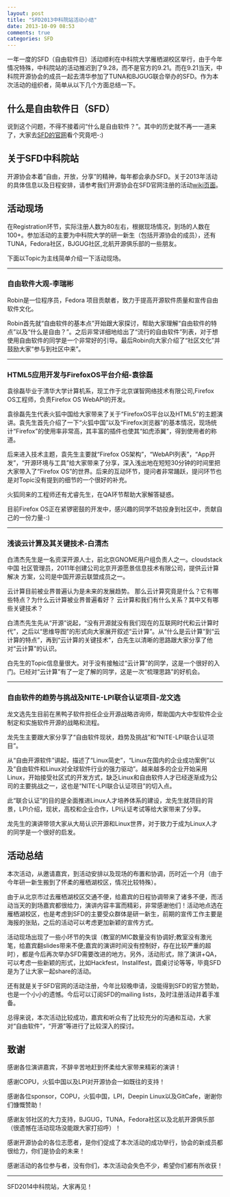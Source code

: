 ```yaml
---
layout: post
title: "SFD2013中科院站活动小结"
date: 2013-10-09 08:53
comments: true
categories: SFD 
---
```


一年一度的SFD（自由软件日）活动顺利在中科院大学雁栖湖校区举行，由于今年情况特殊，中科院站的活动推迟到了9.28，而不是官方的9.21。而在9.21当天，中科院开源协会的成员一起去清华参加了TUNA和BJGUG联合举办的SFD。作为本次活动的组织者，简单从以下几个方面总结一下。

## 什么是自由软件日（SFD）

说到这个问题，不得不接着问“什么是自由软件？”。其中的历史就不再一一道来了，大家去[SFD的官网](http://softwarefreedomday.org/)看个究竟吧-:)

<!--more-->

## 关于SFD中科院站

开源协会本着“自由，开放，分享”的精神，每年都会承办SFD。关于2013年活动的具体信息以及日程安排，请参考我们开源协会在SFD官网注册的活动[wiki页面](http://wiki.softwarefreedomday.org/2013/China/Beijing/OSCLUB-CAS)。

## 活动现场

在Registration环节，实际注册人数为80左右，根据现场情况，到场的人数在100+。参加活动的主要为中科院大学的研一新生（包括开源协会的成员），还有TUNA，Fedora社区，BJGUG社区,北航开源俱乐部的一些朋友。

下面以Topic为主线简单介绍一下活动现场。

------

### 自由软件大观-李瑞彬

Robin是一位程序员，Fedora 项目贡献者，致力于提高开源软件质量和宣传自由软件文化。

Robin首先就“自由软件的基本点”开始跟大家探讨，帮助大家理解“自由软件的特点”以及“什么是自由？”。之后非常详细地给出了“流行的自由软件”列表，对于想使用自由软件的同学是一个非常好的引导。最后Robin向大家介绍了“社区文化”并鼓励大家“参与到社区中来”。

------

### HTML5应用开发与FirefoxOS平台介绍-袁徐磊

袁徐磊毕业于清华大学计算机系，现工作于北京谋智网络技术有限公司,Firefox OS工程师，负责Firefox OS WebAPI的开发。

袁徐磊先生代表火狐中国给大家带来了关于“FirefoxOS平台以及HTML5”的主题演讲。袁先生首先介绍了一下“火狐中国”以及“Firefox浏览器”的基本情况，现场统计“Firefox”的使用率非常高，其丰富的插件也使其“如虎添翼”，得到使用者的称道。

后来进入技术主题，袁先生主要就“Firefox OS架构”，“WebAPI列表”，“App开发”，“开源环境与工具”给大家带来了分享，深入浅出地在短短30分钟的时间里把大家带入了“Firefox OS”的世界。后来的互动环节，提问者非常踊跃，提问环节也是对Topic没有提到的细节的一个很好的补充。

火狐同来的工程师还有尤睿先生，在QA环节帮助大家解答疑惑。

目前Firefox OS正在紧锣密鼓的开发中，感兴趣的同学不妨投身到社区中，贡献自己的一份力量-:)

------

### 浅谈云计算及其关键技术-白清杰

白清杰先生是一名资深开源人士，前北京GNOME用户组负责人之一。cloudstack中国
社区管理员，2011年创建公司北京开源愿景信息技术有限公司，提供云计算解决
方案，公司是中国开源云联盟成员之一。

云计算目前被业界普遍认为是未来的发展趋势。
那么云计算究竟是什么？它有哪些特点？为什么云计算被业界普遍看好？
云计算和我们有什么关系？其中又有哪些关键技术？

白清杰先生先从“开源”说起，“没有开源就没有我们现在的互联网时代和云计算时代”，之后以“思维导图”的形式向大家展开叙述“云计算”。从“什么是云计算”到“云计算的特点”，再到“云计算的关键技术”，白先生以清晰的思路跟大家分享了他对“云计算”的认识。

白先生的Topic信息量很大。对于没有接触过“云计算”的同学，这是一个很好的入门。已经对“云计算”有了一定了解的同学，这是一次“梳理思路”的好机会。

------

### 自由软件的趋势与挑战及NITE-LPI联合认证项目-龙文选

龙文选先生目前在黑鸭子软件担任企业开源战略咨询师，帮助国内大中型软件企业制定和实施软件开源的战略和流程。

龙先生主要跟大家分享了“自由软件现状，趋势及挑战”和“NITE-LPI联合认证项目”。

从“自由开源软件”讲起，描述了“Linux简史”，“Linux在国内的企业成功案例”以及“自由软件和Linux对全球软件行业的强力驱动”。越来越多的企业开始采用Linux，开始接受社区式的开发方式，缺乏Linux和自由软件人才已经逐渐成为公司的主要挑战之一，这也是“NITE-LPI联合认证项目”的切入点。

此“联合认证”的目的是全面推进Linux人才培养体系的建设，龙先生就项目的背景，LPI介绍，现状，高校和企业合作，LPI认证考试等给大家带来了分享。

龙先生的演讲带领大家从大局认识开源和Linux世界，对于致力于成为Linux人才的同学是一个很好的启发。


## 活动总结

本次活动，从邀请嘉宾，到活动安排以及现场的布置和协调，历时近一个月（由于今年研一新生搬到了怀柔的雁栖湖校区，情况比较特殊）。

由于从北京市过去雁栖湖校区交通不便，给嘉宾的日程协调带来了诸多不便，而活动当天的到场嘉宾都很给力，演讲内容丰富而精彩，非常感谢他们！活动地点选在雁栖湖校区，也是考虑到SFD的主要受众群体是研一新生，前期的宣传工作主要是海报的张贴，之后的活动可以考虑更加新颖的宣传方式。

活动现场出现了一些小环节的失误（教室的MIC数量没有协调好;教室没有激光笔，给嘉宾翻slides带来不便;嘉宾的演讲时间没有控制好，存在比较严重的超时），都是今后再次举办SFD需要改进的地方。另外，活动形式，除了演讲+QA，可以考虑一些新颖的形式，比如Hackfest，Installfest，圆桌讨论等等，毕竟SFD是为了让大家一起share的活动。

还有就是关于SFD官网的活动注册，今年比较晚申请，没能得到SFD的官方赞助，也是一个小小的遗憾。今后可以订阅SFD的mailing lists，及时注册活动并着手准备。

总得来说，本次活动比较成功，嘉宾和听众有了比较充分的沟通和互动，大家对“自由软件”，“开源”等进行了比较深入的探讨。

## 致谢
感谢各位演讲嘉宾，不辞辛苦地赶到怀柔给大家带来精彩的演讲！

感谢COPU，火狐中国以及LPI对开源协会一如既往的支持！

感谢各位sponsor，COPU，火狐中国，LPI，Deepin Linux以及GitCafe，谢谢你们慷慨赞助！

感谢友邻社区的大力支持，BJGUG，TUNA，Fedora社区以及北航开源俱乐部（很遗憾在活动现场没能跟大家打招呼）！

感谢开源协会的各位志愿者，是你们促成了本次活动的成功举行，协会的新成员都很给力，你们是协会的未来！

感谢活动的各位参与者，没有你们，本次活动会失色不少，希望你们都有所收获！

------

SFD2014中科院站，大家再见！




